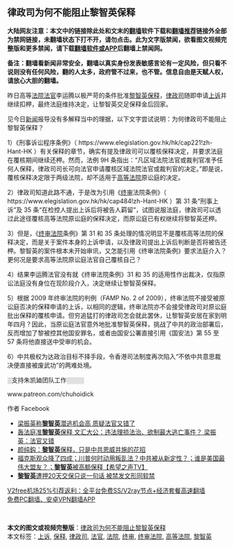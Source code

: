  <h2>律政司为何不能阻止黎智英保释</h2> <p class="notice"><b>大陆网友注意：本文中的链接除此处和文末的<a href="https://github.com/bannedbook/fanqiang" >翻墙</a>软件下载和<a href="https://github.com/killgcd/justmysocks/blob/master/README.md">翻墙推荐</a>链接外全部为禁网链接，未翻墙状态下打不开，请勿点击。此为文字版禁闻，欲看图文视频完整版和更多禁闻，请下载<a href="https://github.com/bannedbook/fanqiang">翻墙软件或APP</a>后翻墙上禁闻网。</p><p>备注：翻墙看新闻非常安全，翻墙以真实身份发表敏感言论有一定风险，但只看不说则没有任何风险，翻的人太多，政府管不过来，也不管。信息自由是天赋人权，请放心大胆的翻墙。</b></p>  <div class="entry">  <p>昨日高等<a href="https://www.bannedbook.org/bnews/tag/%e6%b3%95%e9%99%a2/" class="st_tag internal_tag" rel="tag" title="标签 法院 下的日志">法院</a><a href="https://www.bannedbook.org/bnews/tag/%E6%B3%95%E5%AE%98/" class="st_tag internal_tag" rel="tag" title="标签 法官 下的日志">法官</a>李运腾以极严苛的条件批准<a href="https://www.bannedbook.org/bnews/tag/%e9%bb%8e%e6%99%ba%e8%8b%b1/" class="st_tag internal_tag" rel="tag" title="标签 黎智英 下的日志">黎智英</a><a href="https://www.bannedbook.org/bnews/tag/%E4%BF%9D%E9%87%8A/" class="st_tag internal_tag" rel="tag" title="标签 保释 下的日志">保释</a>，<a href="https://www.bannedbook.org/bnews/tag/%E5%BE%8B%E6%94%BF%E5%8F%B8/" class="st_tag internal_tag" rel="tag" title="标签 律政司 下的日志">律政司</a>随即申请<a href="https://www.bannedbook.org/bnews/tag/%E4%B8%8A%E8%AF%89/" class="st_tag internal_tag" rel="tag" title="标签 上诉 下的日志">上诉</a>并继续扣柙，最终法庭维持决定，让黎智英交足保释金后回家。</p> <p>见今日<span class='wp_keywordlink_affiliate'><a href="https://www.bannedbook.org/" title="新闻">新闻</a></span>报导没有多解释当中的理据，以下文字尝试说明：为何律政司不能阻止黎智英保释？</p> <p>1）《刑事诉讼程序条例》（ https://www.elegislation.gov.hk/hk/cap221!zh-Hant-HK ）有关保释的章节，确实有提及律政司可以覆核保释决定，并要求法庭在覆核期间继续还柙。然而，法例 9H 条指出：“凡区域法院法官或裁判官准予任何人保释，律政司司长可向法官申请覆核区域法院法官或裁判官的决定。”即是说，覆核保释决定限于两级法院，却不适用于<a href="https://www.bannedbook.org/bnews/tag/%E9%AB%98%E7%AD%89%E6%B3%95%E9%99%A2/" class="st_tag internal_tag" rel="tag" title="标签 高等法院 下的日志">高等法院</a>原讼庭的决定。</p> <p>2）律政司知道此路不通，于是改为引用《<a href="https://www.bannedbook.org/bnews/tag/%E7%BB%88%E5%AE%A1/" class="st_tag internal_tag" rel="tag" title="标签 终审 下的日志">终审</a>法院条例》（ https://www.elegislation.gov.hk/hk/cap484!zh-Hant-HK ）第 31 条“刑事上诉”及 35 条“在检控人提出上诉后将被告人羁留”，试图说服法庭，律政司可以透过此途径覆核高等法院原讼庭的保释决定，而原讼庭已有权继续将黎智英还柙。</p>  <p>3）但是，《<a href="https://www.bannedbook.org/bnews/tag/%E7%BB%88%E5%AE%A1%E6%B3%95%E9%99%A2/" class="st_tag internal_tag" rel="tag" title="标签 终审法院 下的日志">终审法院</a>条例》第 31 和 35 条处理的情况明显不是覆核高等法院的保释决定，而是关于案件本身的上诉申请，以及律政司提出上诉后判断是否将被告还柙。黎智英的案件根本未开始审讯，又怎能引用《终审法院条例》要求法庭介入？更何况是要求高等法院原讼庭法官自己覆核自己？</p> <p>4）结果李运腾法官没有就《终审法院条例》31 和 35 的适用性作出裁决，仅指原讼法庭没有身位在现阶段介入，决定继续让黎智英保释。</p> <p>5）根据 2009 年终审法院的判例（FAMP No. 2 of 2009），终审法院不接受被原讼庭否决的保释申请的上诉，以相同的逻辑，终审法院亦不会接受律政司对原讼庭批出保释的覆核申请。但穷追猛打的律政司怎会就此罢休，让黎智英安居在家到明年四月？因此，当原讼庭法官意外地批准黎智英保释，挑战了中共的政治部署后，反而增加了黎被控其他国安罪名，或者由国安公署直接引用《国安法》第 55 至 57 条将他直接送中受审的机会。</p> <p>6）中共极权为达政治目标不择手段，令香港司法制度再次陷入“不依中共意思裁决便直接被废武功”的两难处境。</p>  <p>░支持朱凯廸团队工作░░░░</p> <p>www.patreon.com/chuhoidick</p> <p>作者 Facebook</p> <ul class='op-related-articles' title='相关阅读'> <li><a href='https://www.bannedbook.org/bnews/baitai/20201224/1454141.html' target='_blank'>梁振英称<b>黎智英</b>潜逃机会高 质疑法官又错了</a></li> <li><a href='https://www.bannedbook.org/bnews/comments/20201224/1454096.html' target='_blank'>轰法庭准<b>黎智英</b>保释 文汇大公：违法理损法治、欲制最大逃亡事件？ 梁振英：法官又错</a></li> <li><a href='https://www.bannedbook.org/bnews/baitai/20201224/1454084.html' target='_blank'>颜纯鈎：<b>黎智英</b>保释，只是中共恩威并施的花招</a></li> <li><a href='https://www.bannedbook.org/bnews/cbnews/20201224/1453991.html' target='_blank'>福克斯观众降了四成；川普何时动用叛乱法？中共被从新定性？；谁是美国最伟大盟友？；<b>黎智英</b>被高额保释【希望之声TV】</a></li> <li><a href='https://www.bannedbook.org/bnews/taiwannews/20201224/1453956.html' target='_blank'><b>黎智英</b>遭押20天交保只说一句话 被禁发文形同软禁</a></li> </ul> <p class="texttj"> <a href="https://github.com/bannedbook/fanqiang/wiki/V2ray%E6%9C%BA%E5%9C%BA" target="_blank">V2free机场25%引荐返利：全平台免费SS/V2ray节点+经济套餐高速翻墙</a><br/> <a href="https://github.com/bannedbook/fanqiang/wiki/%E7%A6%81%E9%97%BB%E7%BD%91%E5%AE%89%E5%8D%93%E7%BF%BB%E5%A2%99%E6%96%B0%E9%97%BBAPP" target="_blank">免费PC翻墙、安卓VPN翻墙APP</a></p><p> </p> <a name='sharetosocial'></a>       <div><b>本文的图文或视频完整版</b>：<a href='https://www.bannedbook.org/bnews/comments/20201224/1454247.html'>律政司为何不能阻止黎智英保释</a></div>  </div><!--END ENTRY--> <div class="postfooter"> <div>本文标签：<a href="https://www.bannedbook.org/bnews/tag/%E4%B8%8A%E8%AF%89/" rel="tag">上诉</a>, <a href="https://www.bannedbook.org/bnews/tag/%E4%BF%9D%E9%87%8A/" rel="tag">保释</a>, <a href="https://www.bannedbook.org/bnews/tag/%E5%BE%8B%E6%94%BF%E5%8F%B8/" rel="tag">律政司</a>, <a href="https://www.bannedbook.org/bnews/tag/%E6%B3%95%E5%AE%98/" rel="tag">法官</a>, <a href="https://www.bannedbook.org/bnews/tag/%e6%b3%95%e9%99%a2/" rel="tag">法院</a>, <a href="https://www.bannedbook.org/bnews/tag/%E7%BB%88%E5%AE%A1/" rel="tag">终审</a>, <a href="https://www.bannedbook.org/bnews/tag/%E7%BB%88%E5%AE%A1%E6%B3%95%E9%99%A2/" rel="tag">终审法院</a>, <a href="https://www.bannedbook.org/bnews/tag/%E9%AB%98%E7%AD%89%E6%B3%95%E9%99%A2/" rel="tag">高等法院</a>, <a href="https://www.bannedbook.org/bnews/tag/%e9%bb%8e%e6%99%ba%e8%8b%b1/" rel="tag">黎智英</a></div>  </div><!--END POSTFOOTER--> 